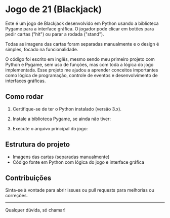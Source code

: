 # Jogo de 21 (Blackjack)

Este é um jogo de Blackjack desenvolvido em Python usando a biblioteca Pygame para a interface gráfica. O jogador pode clicar em botões para pedir cartas ("hit") ou parar a rodada ("stand").

Todas as imagens das cartas foram separadas manualmente e o design é simples, focado na funcionalidade.

O código foi escrito em inglês, mesmo sendo meu primeiro projeto com Python e Pygame, sem uso de funções, mas com toda a lógica do jogo implementada. Esse projeto me ajudou a aprender conceitos importantes como lógica de programação, controle de eventos e desenvolvimento de interfaces gráficas.

## Como rodar

1. Certifique-se de ter o Python instalado (versão 3.x).
2. Instale a biblioteca Pygame, se ainda não tiver:

3. Execute o arquivo principal do jogo:

## Estrutura do projeto

- Imagens das cartas (separadas manualmente)
- Código fonte em Python com lógica do jogo e interface gráfica

## Contribuições

Sinta-se à vontade para abrir issues ou pull requests para melhorias ou correções.

---

Qualquer dúvida, só chamar!
